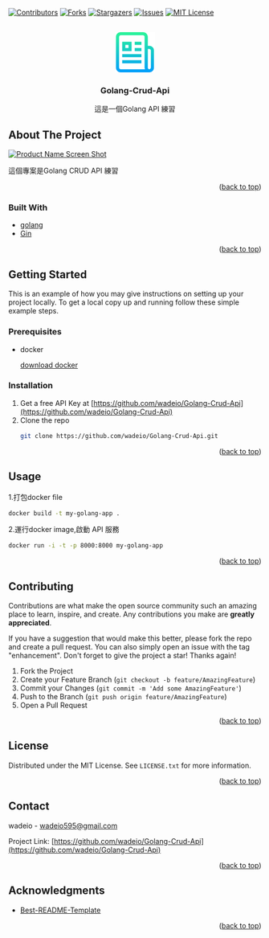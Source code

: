 <div id="top"></div>

[![Contributors][contributors-shield]][contributors-url]
[![Forks][forks-shield]][forks-url]
[![Stargazers][stars-shield]][stars-url]
[![Issues][issues-shield]][issues-url]
[![MIT License][license-shield]][license-url]

<!-- PROJECT LOGO -->
<br />
<div align="center">
  <a href="https://github.com/wadeio/Golang-Crud-Api">
    <img src="images/logo.png" alt="Logo" width="80" height="80">
  </a>

<h3 align="center">Golang-Crud-Api</h3>

  <p align="center">
    這是一個Golang API 練習
    <br />
  </p>
</div>

<!-- ABOUT THE PROJECT -->
## About The Project

[![Product Name Screen Shot][product-screenshot]](https://example.com)

這個專案是Golang CRUD API 練習 

<p align="right">(<a href="#top">back to top</a>)</p>



### Built With

* [golang](https://go.dev/)
* [Gin](https://github.com/gin-gonic/gin)


<p align="right">(<a href="#top">back to top</a>)</p>



<!-- GETTING STARTED -->
## Getting Started

This is an example of how you may give instructions on setting up your project locally.
To get a local copy up and running follow these simple example steps.

### Prerequisites

* docker 

  [download docker](https://docs.docker.com/desktop/windows/install/)

<!-- * pipenv 
  ```sh
  pip install pipenv
  pipenv install
  pipenv shell
  exit
  ``` -->

### Installation

1. Get a free API Key at [https://github.com/wadeio/Golang-Crud-Api](https://github.com/wadeio/Golang-Crud-Api)
2. Clone the repo
   ```sh
   git clone https://github.com/wadeio/Golang-Crud-Api.git
   ```
<p align="right">(<a href="#top">back to top</a>)</p>



<!-- USAGE EXAMPLES -->
## Usage

1.打包docker file
```sh
docker build -t my-golang-app .
```

2.運行docker image,啟動 API 服務
```sh
docker run -i -t -p 8000:8000 my-golang-app
```

<!-- 3.執行單元測試
```sh
open terminal
pipenv shell
py.test tests/
``` -->


<p align="right">(<a href="#top">back to top</a>)</p>

<!-- CONTRIBUTING -->
## Contributing

Contributions are what make the open source community such an amazing place to learn, inspire, and create. Any contributions you make are **greatly appreciated**.

If you have a suggestion that would make this better, please fork the repo and create a pull request. You can also simply open an issue with the tag "enhancement".
Don't forget to give the project a star! Thanks again!

1. Fork the Project
2. Create your Feature Branch (`git checkout -b feature/AmazingFeature`)
3. Commit your Changes (`git commit -m 'Add some AmazingFeature'`)
4. Push to the Branch (`git push origin feature/AmazingFeature`)
5. Open a Pull Request

<p align="right">(<a href="#top">back to top</a>)</p>



<!-- LICENSE -->
## License

Distributed under the MIT License. See `LICENSE.txt` for more information.

<p align="right">(<a href="#top">back to top</a>)</p>



<!-- CONTACT -->
## Contact

wadeio - wadeio595@gmail.com

Project Link: [https://github.com/wadeio/Golang-Crud-Api](https://github.com/wadeio/Golang-Crud-Api)

<p align="right">(<a href="#top">back to top</a>)</p>



<!-- ACKNOWLEDGMENTS -->
## Acknowledgments

* [Best-README-Template](https://github.com/othneildrew/Best-README-Template#built-with)

<p align="right">(<a href="#top">back to top</a>)</p>


<!-- MARKDOWN LINKS & IMAGES -->
<!-- https://www.markdownguide.org/basic-syntax/#reference-style-links -->
[contributors-shield]: https://img.shields.io/github/contributors/wadeio/Golang-Crud-Api.svg?style=for-the-badge
[contributors-url]: https://github.com/wadeio/Golang-Crud-Api/graphs/contributors
[forks-shield]: https://img.shields.io/github/forks/wadeio/Golang-Crud-Api.svg?style=for-the-badge
[forks-url]: https://github.com/wadeio/Golang-Crud-Api/network/members
[stars-shield]: https://img.shields.io/github/stars/wadeio/Golang-Crud-Api.svg?style=for-the-badge
[stars-url]: https://github.com/wadeio/Golang-Crud-Api/stargazers
[issues-shield]: https://img.shields.io/github/issues/wadeio/Golang-Crud-Api.svg?style=for-the-badge
[issues-url]: https://github.com/wadeio/Golang-Crud-Api/issues
[license-shield]: https://img.shields.io/github/license/wadeio/Golang-Crud-Api.svg?style=for-the-badge
[license-url]: https://github.com/wadeio/Golang-Crud-Api/blob/master/LICENSE.txt
[product-screenshot]: images/screenshot.png
